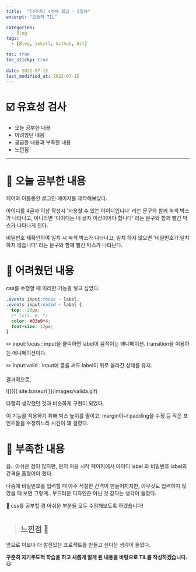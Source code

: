 ```yaml
---
title:  "[4주차] 4주차 회고 - 5일차"
excerpt: "오늘의 TIL"

categories:
  - Blog
tags:
  - [Blog, jekyll, Github, Git]

toc: true
toc_sticky: true
 
date: 2022-07-15
last_modified_at: 2022-07-15
---
```


# :ballot_box_with_check: 유효성 검사

* 오늘 공부한 내용
* 어려웠던 내용
* 궁금한 내용과 부족한 내용 
* 느낀점
***

# :pushpin: 오늘 공부한 내용

페어와 이틀동안 로그인 페이지를 제작해보았다.

아이디를 4글자 이상 작성시 '사용할 수 있는 아이디입니다' 라는 문구와 함께 녹색 박스가 나타나고, 아니라면 '아이디는 네 글자 이상이어야 합니다' 라는 문구와 함께 빨간 박스가 나타나게 된다.

비밀번호 재확인하여 일치 시 녹색 박스가 나타나고, 일치 하지 않으면 '비밀번호가 일치하지 않습니다' 라는 문구와 함께 빨간 박스가 나타난다.

#

# :pushpin: 어려웠던 내용

css를 수정할 때 이러한 기능을 넣고 싶었다. 

```css
.events input:focus ~ label,
.events input:valid ~ label {
  top: -20px;
  /* left: 0; */
  color: #03e9f4;
  font-size: 12px;
}
```

:pencil2: input:focus : input을 클릭하면 label이 움직이는 애니메이션.
transition을 이용하는 애니메이션이다.

:pencil2: input:valid : input에 글을 써도 label이 위로 올라간 상태를 유지.

결과적으로,

![]({{ site.baseurl }}/images/valida.gif)

다행히 생각했던 것과  비슷하게 구현이 되었다.

이 기능을 적용하기 위해 박스 높이를 줄이고, margin이나 padding을 수정 등 작은 포인트들을 수정하느라 시간이 꽤 걸렸다.

#

# :pushpin: 부족한 내용

음.. 아쉬운 점이 많지만, 먼저 처음 시작 페이지에서 아이디 label 과 비밀번호 label의 간격을 좁혔어야 했다.

나중에 비밀번호를 입력할 때 아주 적절한 간격이 만들어지지만, 아무것도 입력하지 않았을 때 보면 그렇게.. 부드러운 디자인은 아닌 것 같다는 생각이 들었다.

:triangular_flag_on_post: css를 공부할 겸 아쉬운 부분들 모두 수정해보도록 하겠습니다!

#

> ## 느낀점 :speech_balloon:

앞으로 이보다 더 발전있는 프로젝트를 만들고 싶다는 생각이 들었다.

**꾸준히 자기주도적 학습을 하고 새롭게 알게 된 내용을 바탕으로 TIL를 작성하겠습니다.**:smiley: